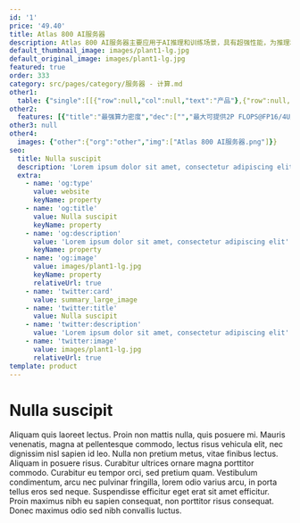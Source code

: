 ```yaml
---
id: '1'
price: '49.40'
title: Atlas 800 AI服务器
description: Atlas 800 AI服务器主要应用于AI推理和训练场景，具有超强性能，为推理和训练场景构建高效能、低功耗的AI计算平台。支持多个Atlas 300 AI加速卡或板载加速模块，适应各种视频图像分析场景。主要应用于视频分析、深度学习训练等推理、训练场景中。
default_thumbnail_image: images/plant1-lg.jpg
default_original_image: images/plant1-lg.jpg
featured: true
order: 333
category: src/pages/category/服务器 - 计算.md
other1: 
  table: {"single":[[{"row":null,"col":null,"text":"产品"},{"row":null,"col":null,"text":"Atlas 800 推理服务器\n型号：3000"}],[{"row":null,"col":null,"text":"形态"},{"row":null,"col":null,"text":"2U AI服务器"}],[{"row":null,"col":null,"text":"CPU"},{"row":null,"col":null,"text":"2 * 鲲鹏920"}],[{"row":null,"col":null,"text":"CPU内存"},{"row":null,"col":null,"text":"32个DDR4内存插槽，最高2933 MT/s"}],[{"row":null,"col":null,"text":"AI加速卡"},{"row":null,"col":null,"text":"最大支持8个Atlas 300 AI加速卡\n满足512路人/车/物视频智能分析"}],[{"row":null,"col":null,"text":"AI算力"},{"row":null,"col":null,"text":"512 TOPS INT8"}],[{"row":null,"col":null,"text":"NPU内存"},{"row":null,"col":null,"text":"最大256 GB，总带宽最大1638.4 GB/s"}],[{"row":null,"col":null,"text":"本地存储"},{"row":null,"col":null,"text":"• 25*2.5 SAS/SATA\n• 12*3.5 SAS/SATA\n• 8*2.5 SAS/SATA+12x2.5 NVMe"}],[{"row":null,"col":null,"text":"RAID支持"},{"row":null,"col":null,"text":"RAID 0/1/10/5/50/6/60等"}],[{"row":null,"col":null,"text":"板载网络"},{"row":null,"col":null,"text":"2个板载网络插卡，最多支持8*GE电口或者8*25GE/10GE\n光口或者4*GE电口+4*25GE/10GE光口"}],[{"row":null,"col":null,"text":"PCIe"},{"row":null,"col":null,"text":"最多支持9个PCIe4.0 PCIe接口，其中1个为RAID扣 卡专用的PCIe扩展槽位，另外8个为标准的PCIe扩 展槽位"}],[{"row":null,"col":null,"text":"电源"},{"row":null,"col":null,"text":"2个热插拔900 W或2000 W交流电源模块，支持1+1冗余备份"}],[{"row":null,"col":null,"text":"供电"},{"row":null,"col":null,"text":"支持100~240V AC，240V DC"}],[{"row":null,"col":null,"text":"风扇"},{"row":null,"col":null,"text":"4个热拔插风扇，支持N+1冗余备份"}],[{"row":null,"col":null,"text":"工作环境温度"},{"row":null,"col":null,"text":"5℃～40℃"}],[{"row":null,"col":null,"text":"尺寸(宽x深x高)"},{"row":null,"col":null,"text":"447 mm * 790 mm * 86.1 mm"}]]}
other2:
  features: [{"title":"最强算力密度","dec":["","最大可提供2P FLOPS@FP16/4U超强算力，算力密度达到业界2.5倍",""]},{"title":"灵活配置，适配多项负载","dec":["","支持SAS/SATA/NVMe/M.2 SSD硬盘多种组合灵活配置\n持板载网卡和灵活IO卡，提供丰富多样的网络接口",""]},{"title":"智能视频分析","dec":["","借助Atlas 300专用解码引擎，最多可对512路高清视频流实时转码和推理，适应各种视频图像分析场景",""]}]
other3: null
other4:
  images: {"other":{"org":"other","img":["Atlas 800 AI服务器.png"]}}
seo:
  title: Nulla suscipit
  description: 'Lorem ipsum dolor sit amet, consectetur adipiscing elit'
  extra:
    - name: 'og:type'
      value: website
      keyName: property
    - name: 'og:title'
      value: Nulla suscipit
      keyName: property
    - name: 'og:description'
      value: 'Lorem ipsum dolor sit amet, consectetur adipiscing elit'
      keyName: property
    - name: 'og:image'
      value: images/plant1-lg.jpg
      keyName: property
      relativeUrl: true
    - name: 'twitter:card'
      value: summary_large_image
    - name: 'twitter:title'
      value: Nulla suscipit
    - name: 'twitter:description'
      value: 'Lorem ipsum dolor sit amet, consectetur adipiscing elit'
    - name: 'twitter:image'
      value: images/plant1-lg.jpg
      relativeUrl: true
template: product
---
```


# Nulla suscipit

Aliquam quis laoreet lectus. Proin non mattis nulla, quis posuere mi. Mauris venenatis, magna at pellentesque commodo, lectus risus vehicula elit, nec dignissim nisl sapien id leo. Nulla non pretium metus, vitae finibus lectus. Aliquam in posuere risus. Curabitur ultrices ornare magna porttitor commodo. Curabitur eu tempor orci, sed pretium quam. Vestibulum condimentum, arcu nec pulvinar fringilla, lorem odio varius arcu, in porta tellus eros sed neque. Suspendisse efficitur eget erat sit amet efficitur. Proin maximus nibh eu sapien consequat, non porttitor risus consequat. Donec maximus odio sed nibh convallis luctus.